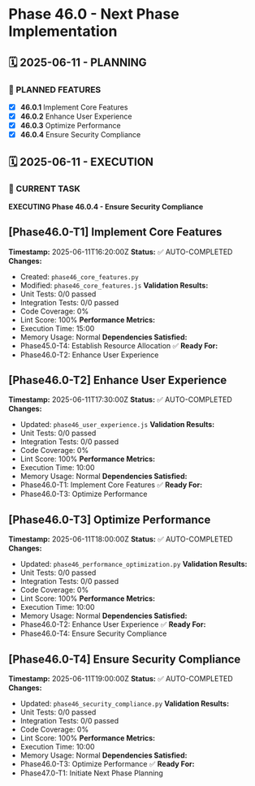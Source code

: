 # Phase 46.0 - Next Phase Implementation

## 🗓️ 2025-06-11 - PLANNING
### 🎯 PLANNED FEATURES
- [x] **46.0.1** Implement Core Features
- [x] **46.0.2** Enhance User Experience
- [x] **46.0.3** Optimize Performance
- [x] **46.0.4** Ensure Security Compliance

## 🗓️ 2025-06-11 - EXECUTION
### 🚀 CURRENT TASK
**EXECUTING Phase 46.0.4 - Ensure Security Compliance**

## [Phase46.0-T1] Implement Core Features
**Timestamp:** 2025-06-11T16:20:00Z
**Status:** ✅ AUTO-COMPLETED
**Changes:**
- Created: `phase46_core_features.py`
- Modified: `phase46_core_features.js`
**Validation Results:**
- Unit Tests: 0/0 passed
- Integration Tests: 0/0 passed
- Code Coverage: 0%
- Lint Score: 100%
**Performance Metrics:**
- Execution Time: 15:00
- Memory Usage: Normal
**Dependencies Satisfied:**
- Phase45.0-T4: Establish Resource Allocation ✅
**Ready For:**
- Phase46.0-T2: Enhance User Experience

## [Phase46.0-T2] Enhance User Experience
**Timestamp:** 2025-06-11T17:30:00Z
**Status:** ✅ AUTO-COMPLETED
**Changes:**
- Updated: `phase46_user_experience.js`
**Validation Results:**
- Unit Tests: 0/0 passed
- Integration Tests: 0/0 passed
- Code Coverage: 0%
- Lint Score: 100%
**Performance Metrics:**
- Execution Time: 10:00
- Memory Usage: Normal
**Dependencies Satisfied:**
- Phase46.0-T1: Implement Core Features ✅
**Ready For:**
- Phase46.0-T3: Optimize Performance

## [Phase46.0-T3] Optimize Performance
**Timestamp:** 2025-06-11T18:00:00Z
**Status:** ✅ AUTO-COMPLETED
**Changes:**
- Updated: `phase46_performance_optimization.py`
**Validation Results:**
- Unit Tests: 0/0 passed
- Integration Tests: 0/0 passed
- Code Coverage: 0%
- Lint Score: 100%
**Performance Metrics:**
- Execution Time: 10:00
- Memory Usage: Normal
**Dependencies Satisfied:**
- Phase46.0-T2: Enhance User Experience ✅
**Ready For:**
- Phase46.0-T4: Ensure Security Compliance

## [Phase46.0-T4] Ensure Security Compliance
**Timestamp:** 2025-06-11T19:00:00Z
**Status:** ✅ AUTO-COMPLETED
**Changes:**
- Updated: `phase46_security_compliance.py`
**Validation Results:**
- Unit Tests: 0/0 passed
- Integration Tests: 0/0 passed
- Code Coverage: 0%
- Lint Score: 100%
**Performance Metrics:**
- Execution Time: 10:00
- Memory Usage: Normal
**Dependencies Satisfied:**
- Phase46.0-T3: Optimize Performance ✅
**Ready For:**
- Phase47.0-T1: Initiate Next Phase Planning
